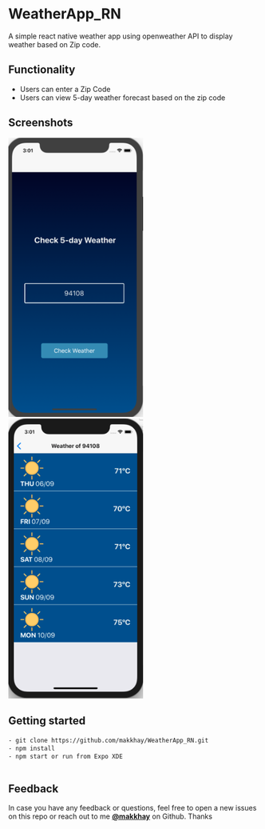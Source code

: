# WeatherApp_RN
A simple react native weather app using openweather API to display weather based on Zip code.  

## Functionality
- Users can enter a Zip Code
- Users can view 5-day weather forecast based on the zip code


##  Screenshots
<div style={{display: flex; flex-direction: row}}>
  <img src="https://github.com/makkhay/WeatherApp_RN/blob/master/Screen_one.png" width="270" />
   <img src="https://github.com/makkhay/WeatherApp_RN/blob/master/Screen_two.png" width="270" />
</div>


## Getting started

```
- git clone https://github.com/makkhay/WeatherApp_RN.git
- npm install 
- npm start or run from Expo XDE 


```



## Feedback

In case you have any feedback or questions, feel free to open a new issues on this repo or reach out to me [**@makkhay**](https://github.com/makkhay) on Github. Thanks

